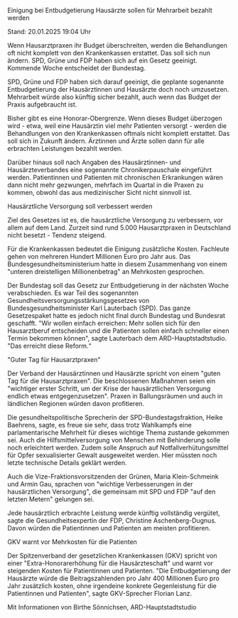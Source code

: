 
Einigung bei Entbudgetierung
Hausärzte sollen für Mehrarbeit bezahlt werden 


Stand: 20.01.2025 19:04 Uhr


Wenn Hausarztpraxen ihr Budget überschreiten, werden die Behandlungen oft nicht komplett von den Krankenkassen erstattet. Das soll sich nun ändern. SPD, Grüne und FDP haben sich auf ein Gesetz geeinigt. Kommende Woche entscheidet der Bundestag.



SPD, Grüne und FDP haben sich darauf geeinigt, die geplante sogenannte Entbudgetierung der Hausärztinnen und Hausärzte doch noch umzusetzen. Mehrarbeit würde also künftig sicher bezahlt, auch wenn das Budget der Praxis aufgebraucht ist.


Bisher gibt es eine Honorar-Obergrenze. Wenn dieses Budget überzogen wird - etwa, weil eine Hausärztin viel mehr Patienten versorgt - werden die Behandlungen von den Krankenkassen oftmals nicht komplett erstattet. Das soll sich in Zukunft ändern. Ärztinnen und Ärzte sollen dann für alle erbrachten Leistungen bezahlt werden.


Darüber hinaus soll nach Angaben des Hausärztinnen- und Hausärzteverbandes eine sogenannte Chronikerpauschale eingeführt werden. Patientinnen und Patienten mit chronischen Erkrankungen wären dann nicht mehr gezwungen, mehrfach im Quartal in die Praxen zu kommen, obwohl das aus medizinischer Sicht nicht sinnvoll ist.

Hausärztliche Versorgung soll verbessert werden


Ziel des Gesetzes ist es, die hausärztliche Versorgung zu verbessern, vor allem auf dem Land. Zurzeit sind rund 5.000 Hausarztpraxen in Deutschland nicht besetzt - Tendenz steigend.


Für die Krankenkassen bedeutet die Einigung zusätzliche Kosten. Fachleute gehen von mehreren Hundert Millionen Euro pro Jahr aus. Das Bundesgesundheitsministerium hatte in diesem Zusammenhang von einem "unteren dreistelligen Millionenbetrag" an Mehrkosten gesprochen.


Der Bundestag soll das Gesetz zur Entbudgetierung in der nächsten Woche verabschieden. Es war Teil des sogenannten Gesundheitsversorgungsstärkungsgesetzes von Bundesgesundheitsminister Karl Lauterbach (SPD). Das ganze Gesetzespaket hatte es jedoch nicht final durch Bundestag und Bundesrat geschafft. "Wir wollen einfach erreichen: Mehr sollen sich für den Hausarztberuf entscheiden und die Patienten sollen einfach schneller einen Termin bekommen können", sagte Lauterbach dem ARD-Hauptstadtstudio. "Das erreicht diese Reform.“

"Guter Tag für Hausarztpraxen"


Der Verband der Hausärztinnen und Hausärzte spricht von einem "guten Tag für die Hausarztpraxen". Die beschlossenen Maßnahmen seien ein "wichtiger erster Schritt, um der Krise der hausärztlichen Versorgung endlich etwas entgegenzusetzen". Praxen in Ballungsräumen und auch in ländlichen Regionen würden davon profitieren.


Die gesundheitspolitische Sprecherin der SPD-Bundestagsfraktion, Heike Baehrens, sagte, es freue sie sehr, dass trotz Wahlkampfs eine parlamentarische Mehrheit für dieses wichtige Thema zustande gekommen sei. Auch die Hilfsmittelversorgung von Menschen mit Behinderung solle noch erleichtert werden. Zudem solle Anspruch auf Notfallverhütungsmittel für Opfer sexualisierter Gewalt ausgeweitet werden. Hier müssten noch letzte technische Details geklärt werden.


Auch die Vize-Fraktionsvorsitzenden der Grünen, Maria Klein-Schmeink und Armin Gau, sprachen von "wichtige Verbesserungen in der hausärztlichen Versorgung", die gemeinsam mit SPD und FDP "auf den letzten Metern" gelungen sei.


Jede hausärztlich erbrachte Leistung werde künftig vollständig vergütet, sagte die Gesundheitsexpertin der FDP, Christine Aschenberg-Dugnus. Davon würden die Patientinnen und Patienten am meisten profitieren.

GKV warnt vor Mehrkosten für die Patienten


Der Spitzenverband der gesetzlichen Krankenkassen (GKV) spricht von einer "Extra-Honorarerhöhung für die Hausärzteschaft" und warnt vor steigenden Kosten für Patientinnen und Patienten. "Die Entbudgetierung der Hausärzte würde die Beitragszahlenden pro Jahr 400 Millionen Euro pro Jahr zusätzlich kosten, ohne irgendeine konkrete Gegenleistung für die Patientinnen und Patienten", sagte GKV-Sprecher Florian Lanz.

Mit Informationen von Birthe Sönnichsen, ARD-Hauptstadtstudio

